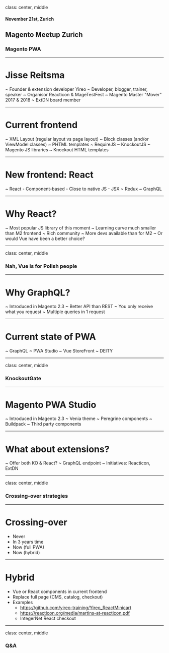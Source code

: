 class: center, middle
#### November 21st, Zurich
## Magento Meetup Zurich
### Magento PWA

---
# Jisse Reitsma
~ Founder & extension developer Yireo
~ Developer, blogger, trainer, speaker
~ Organisor Reacticon & MageTestFest
~ Magento Master "Mover" 2017 & 2018
~ ExtDN board member

---
# Current frontend
~ XML Layout (regular layout vs page layout)
~ Block classes (and/or ViewModel classes)
~ PHTML templates
~ RequireJS
~ KnockoutJS
~ Magento JS libraries
~ Knockout HTML templates

---
# New frontend: React
~ React
    - Component-based
    - Close to native JS
    - JSX
~ Redux
~ GraphQL

---
# Why React?
~ Most popular JS library of this moment
~ Learning curve much smaller than M2 frontend
~ Rich community
~ More devs available than for M2
~ Or would Vue have been a better choice?

---
class: center, middle
### Nah, Vue is for Polish people

---
# Why GraphQL?
~ Introduced in Magento 2.3
~ Better API than REST
~ You only receive what you request
~ Multiple queries in 1 request

---
# Current state of PWA
~ GraphQL
~ PWA Studio
~ Vue StoreFront
~ DEITY

---
class: center, middle
### KnockoutGate

---
# Magento PWA Studio
~ Introduced in Magento 2.3
~ Venia theme
~ Peregrine components
~ Buildpack
~ Third party components

---
# What about extensions?
~ Offer both KO & React?
~ GraphQL endpoint
~ Initiatives: Reacticon, ExtDN

---
class: center, middle
### Crossing-over strategies

---
# Crossing-over
- Never
- In 3 years time
- Now (full PWA)
- Now (hybrid)

---
# Hybrid
- Vue or React components in current frontend
- Replace full page (CMS, catalog, checkout)
- Examples
    - https://github.com/yireo-training/Yireo_ReactMinicart
    - https://reacticon.org/media/martins-at-reacticon.pdf
    - IntegerNet React checkout

---
class: center, middle
### Q&A

